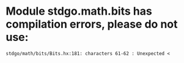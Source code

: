# Module stdgo.math.bits has compilation errors, please do not use:
```
stdgo/math/bits/Bits.hx:181: characters 61-62 : Unexpected <

```


